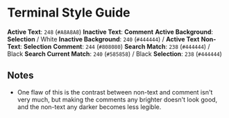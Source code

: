 # Terminal Style Guide

**Active Text**: `248` (`#A8A8A8`)
**Inactive Text**: **Comment**
**Active Background**: **Selection** / White
**Inactive Background**: `240` (`#444444`) / **Active Text**
**Non-Text**: **Selection**
**Comment**: `244` (`#808080`)
**Search Match**: `238` (`#444444`) / Black
**Search Current Match**: `240` (`#585858`) / Black
**Selection**: `238` (`#444444`)

## Notes

- One flaw of this is the contrast between non-text and comment isn't very much, but making the comments any brighter doesn't look good, and the non-text any darker becomes less legible.
